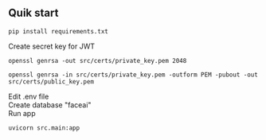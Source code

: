 ## Quik start
```shell
pip install requirements.txt
```
Create secret key for JWT
```shell
openssl genrsa -out src/certs/private_key.pem 2048
```
```shell
openssl genrsa -in src/certs/private_key.pem -outform PEM -pubout -out src/certs/public_key.pem
```
Edit .env file
<br/>
Create database "faceai"
<br/>
Run app
```shell
uvicorn src.main:app
```
 
